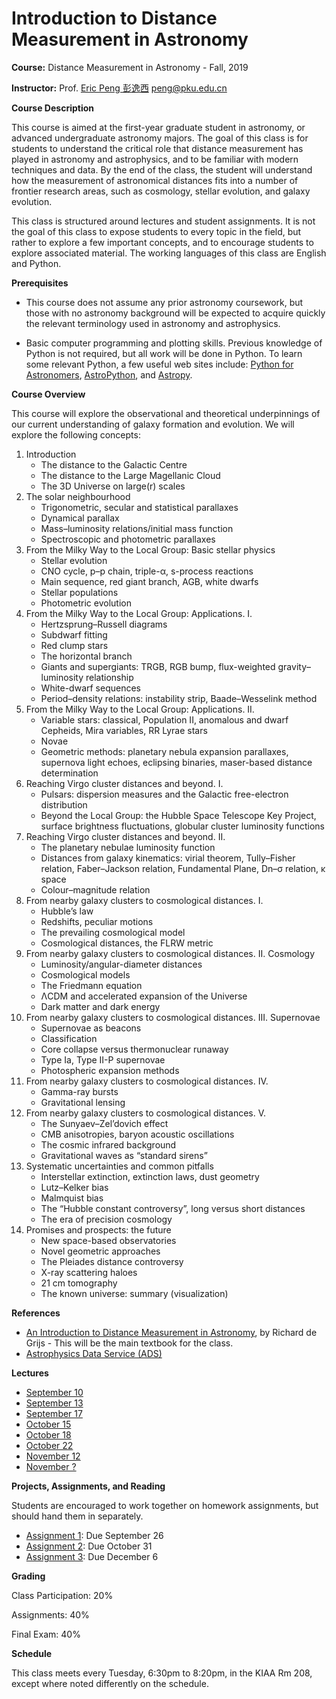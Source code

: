 # Introduction to Distance Measurement in Astronomy

**Course:** Distance Measurement in Astronomy - Fall, 2019

**Instructor:** Prof. [Eric Peng 彭逸西](http://kiaa.pku.edu.cn/~peng) <peng@pku.edu.cn>

**Course Description**


This course is aimed at the first-year graduate student in astronomy, or advanced undergraduate astronomy majors. The goal of this class is for students to understand the critical role that distance measurement has played in astronomy and astrophysics, and to be familiar with modern techniques and data. By the end of the class, the student will understand how the measurement of astronomical distances fits into a number of frontier research areas, such as cosmology, stellar evolution, and galaxy evolution.

This class is structured around lectures and student assignments. It is not the goal of this class to expose students to every topic in the field, but rather to explore a few important concepts, and to encourage students to explore associated material. The working languages of this class are English and Python.

**Prerequisites**


   * This course does not assume any prior astronomy coursework, but those with no astronomy background will be expected to acquire quickly the relevant terminology used in astronomy and astrophysics.

   * Basic computer programming and plotting skills. Previous knowledge of Python is not required, but all work will be done in Python. To learn some relevant Python, a few useful web sites include: [Python for Astronomers](https://python4astronomers.github.io), [AstroPython](http://www.astropython.org/), and [Astropy](http://www.astropy.org/).

**Course Overview**

This course will explore the observational and theoretical underpinnings of our current understanding of galaxy formation and evolution. We will explore the following concepts:

1. Introduction
    * The distance to the Galactic Centre
    * The distance to the Large Magellanic Cloud
    * The 3D Universe on large(r) scales
2. The solar neighbourhood
    * Trigonometric, secular and statistical parallaxes
    * Dynamical parallax
    * Mass–luminosity relations/initial mass function
    * Spectroscopic and photometric parallaxes
3. From the Milky Way to the Local Group: Basic stellar physics
    * Stellar evolution
    * CNO cycle, p–p chain, triple-α, s-process reactions
    * Main sequence, red giant branch, AGB, white dwarfs
    * Stellar populations
    * Photometric evolution
4. From the Milky Way to the Local Group: Applications. I.
    * Hertzsprung–Russell diagrams
    * Subdwarf fitting
    * Red clump stars
    * The horizontal branch
    * Giants and supergiants: TRGB, RGB bump, flux-weighted gravity– luminosity relationship
    * White-dwarf sequences
    * Period–density relations: instability strip, Baade–Wesselink method
5. From the Milky Way to the Local Group: Applications. II.
    * Variable stars: classical, Population II, anomalous and dwarf Cepheids, Mira variables, RR Lyrae stars
    * Novae
    * Geometric methods: planetary nebula expansion parallaxes, supernova light echoes, eclipsing binaries, maser-based distance determination
6. Reaching Virgo cluster distances and beyond. I.
    * Pulsars: dispersion measures and the Galactic free-electron distribution
    * Beyond the Local Group: the Hubble Space Telescope Key Project, surface brightness fluctuations, globular cluster luminosity functions
7. Reaching Virgo cluster distances and beyond. II.
    * The planetary nebulae luminosity function
    * Distances from galaxy kinematics: virial theorem, Tully–Fisher relation, Faber–Jackson relation, Fundamental Plane, Dn–σ relation, κ space
    * Colour–magnitude relation
8. From nearby galaxy clusters to cosmological distances. I.
    * Hubble’s law
    * Redshifts, peculiar motions
    * The prevailing cosmological model
    * Cosmological distances, the FLRW metric
9. From nearby galaxy clusters to cosmological distances. II. Cosmology
    * Luminosity/angular-diameter distances
    * Cosmological models
    * The Friedmann equation
    * ΛCDM and accelerated expansion of the Universe
    * Dark matter and dark energy
10. From nearby galaxy clusters to cosmological distances. III. Supernovae
    * Supernovae as beacons
    * Classification
    * Core collapse versus thermonuclear runaway
    * Type Ia, Type II-P supernovae
    * Photospheric expansion methods
11. From nearby galaxy clusters to cosmological distances. IV.
    * Gamma-ray bursts
    * Gravitational lensing
12. From nearby galaxy clusters to cosmological distances. V.
    * The Sunyaev–Zel’dovich effect
    * CMB anisotropies, baryon acoustic oscillations
    * The cosmic infrared background
    * Gravitational waves as “standard sirens”
13. Systematic uncertainties and common pitfalls
    * Interstellar extinction, extinction laws, dust geometry
    * Lutz–Kelker bias
    * Malmquist bias
    * The “Hubble constant controversy”, long versus short distances
    * The era of precision cosmology
14. Promises and prospects: the future
    * New space-based observatories
    * Novel geometric approaches
    * The Pleiades distance controversy
    * X-ray scattering haloes
    * 21 cm tomography
    * The known universe: summary (visualization)

**References**
   * [An Introduction to Distance Measurement in Astronomy](https://www.wiley.com/en-us/An+Introduction+to+Distance+Measurement+in+Astronomy-p-9780470511800), by Richard de Grijs - This will be the main textbook for the class.
   * [Astrophysics Data Service (ADS)](http://ui.adsabs.harvard.edu/)

**Lectures**

* [September 10](https://kiaa.pku.edu.cn/~peng/teaching/distances19/Distances01-2019.pdf)
* [September 13](https://kiaa.pku.edu.cn/~peng/teaching/distances19/Distances02-2019.pdf)
* [September 17](https://kiaa.pku.edu.cn/~peng/teaching/distances19/Distances04a-2019.pdf)
* [October 15](https://kiaa.pku.edu.cn/~peng/teaching/distances19/Distances04b-2019.pdf)
* [October 18](https://kiaa.pku.edu.cn/~peng/teaching/distances19/Distances05a-2019.pdf)
* [October 22](https://kiaa.pku.edu.cn/~peng/teaching/distances19/Distances05b-2019.pdf)
* [November 12](https://kiaa.pku.edu.cn/~peng/teaching/distances19/Distances06-2019.pdf)
* [November ?](https://kiaa.pku.edu.cn/~peng/teaching/distances19/Distances07-2019.pdf)


**Projects, Assignments, and Reading**

Students are encouraged to work together on homework assignments, but should hand them in separately.

* [Assignment 1](https://github.com/ewpeng/PKUdistances19/blob/master/Assignment01.md): Due September 26
* [Assignment 2](https://github.com/ewpeng/PKUdistances19/blob/master/Assignment02.md): Due October 31
* [Assignment 3](https://github.com/ewpeng/PKUdistances19/blob/master/Assignment03.md): Due December 6

**Grading**

Class Participation: 20%

Assignments: 40%

Final Exam: 40%

**Schedule**

This class meets every Tuesday, 6:30pm to 8:20pm, in the KIAA Rm 208, except where noted differently on the schedule.
